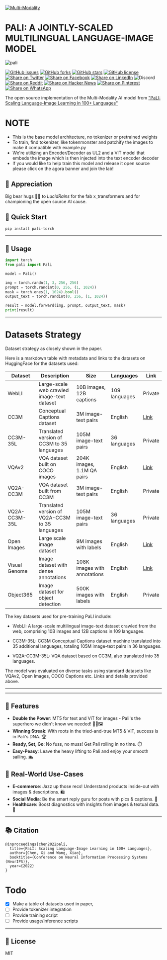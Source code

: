 [![Multi-Modality](agorabanner.png)](https://discord.gg/qUtxnK2NMf)


# PALI: A JOINTLY-SCALED MULTILINGUAL LANGUAGE-IMAGE MODEL
![pali](pali.png)

[![GitHub issues](https://img.shields.io/github/issues/kyegomez/pali)](https://github.com/kyegomez/pali/issues) 
[![GitHub forks](https://img.shields.io/github/forks/kyegomez/pali)](https://github.com/kyegomez/pali/network) 
[![GitHub stars](https://img.shields.io/github/stars/kyegomez/pali)](https://github.com/kyegomez/pali/stargazers) [![GitHub license](https://img.shields.io/github/license/kyegomez/pali)](https://github.com/kyegomez/pali/blob/master/LICENSE)
[![Share on Twitter](https://img.shields.io/twitter/url/https/twitter.com/cloudposse.svg?style=social&label=Share%20%40kyegomez/pali)](https://twitter.com/intent/tweet?text=Excited%20to%20introduce%20pali,%20the%20all-new%20robotics%20model%20with%20the%20potential%20to%20revolutionize%20automation.%20Join%20us%20on%20this%20journey%20towards%20a%20smarter%20future.%20%23RT1%20%23Robotics&url=https%3A%2F%2Fgithub.com%2Fkyegomez%2Fpali)
[![Share on Facebook](https://img.shields.io/badge/Share-%20facebook-blue)](https://www.facebook.com/sharer/sharer.php?u=https%3A%2F%2Fgithub.com%2Fkyegomez%2Fpali)
[![Share on LinkedIn](https://img.shields.io/badge/Share-%20linkedin-blue)](https://www.linkedin.com/shareArticle?mini=true&url=https%3A%2F%2Fgithub.com%2Fkyegomez%2Fpali&title=Introducing%20pali%2C%20the%20All-New%20Robotics%20Model&summary=pali%20is%20the%20next-generation%20robotics%20model%20that%20promises%20to%20transform%20industries%20with%20its%20intelligence%20and%20efficiency.%20Join%20us%20to%20be%20a%20part%20of%20this%20revolutionary%20journey%20%23RT1%20%23Robotics&source=)
![Discord](https://img.shields.io/discord/999382051935506503)
[![Share on Reddit](https://img.shields.io/badge/-Share%20on%20Reddit-orange)](https://www.reddit.com/submit?url=https%3A%2F%2Fgithub.com%2Fkyegomez%2Fpali&title=Exciting%20Times%20Ahead%20with%20pali%2C%20the%20All-New%20Robotics%20Model%20%23RT1%20%23Robotics) [![Share on Hacker News](https://img.shields.io/badge/-Share%20on%20Hacker%20News-orange)](https://news.ycombinator.com/submitlink?u=https%3A%2F%2Fgithub.com%2Fkyegomez%2Fpali&t=Exciting%20Times%20Ahead%20with%20pali%2C%20the%20All-New%20Robotics%20Model%20%23RT1%20%23Robotics)
[![Share on Pinterest](https://img.shields.io/badge/-Share%20on%20Pinterest-red)](https://pinterest.com/pin/create/button/?url=https%3A%2F%2Fgithub.com%2Fkyegomez%2Fpali&media=https%3A%2F%2Fexample.com%2Fimage.jpg&description=pali%2C%20the%20Revolutionary%20Robotics%20Model%20that%20will%20Change%20the%20Way%20We%20Work%20%23RT1%20%23Robotics)
[![Share on WhatsApp](https://img.shields.io/badge/-Share%20on%20WhatsApp-green)](https://api.whatsapp.com/send?text=I%20just%20discovered%20pali,%20the%20all-new%20robotics%20model%20that%20promises%20to%20revolutionize%20automation.%20Join%20me%20on%20this%20exciting%20journey%20towards%20a%20smarter%20future.%20%23RT1%20%23Robotics%0A%0Ahttps%3A%2F%2Fgithub.com%2Fkyegomez%2Fpali)


The open source implementation of the Multi-Modality AI model from ["PaLI: Scaling Language-Image Learning in 100+ Languages"](https://arxiv.org/abs/2209.06794)

# **NOTE**
  - This is the base model architecture, no tokenizer or pretrained weights
  - To train, find tokenizer, like tokenmonster and patchify the images to make it compatible with example.py
  - We're utilizing an Encoder/Decoder as UL2 and a VIT model that embeds the image which is then injected into the text encoder decoder
  - If you would like to help train this model and release it open source please click on the agora banner and join the lab!

## 🌟 Appreciation
Big bear hugs 🐻💖 to *LucidRains* for the fab x_transformers and for championing the open source AI cause.

## 🚀 Quick Start

```bash
pip install pali-torch
```
---

## 🧙 Usage 
```python
import torch
from pali import Pali

model = Pali()

img = torch.randn(1, 3, 256, 256)
prompt = torch.randint(0, 256, (1, 1024))
mask = torch.ones(1, 1024).bool()
output_text = torch.randint(0, 256, (1, 1024))

result = model.forward(img, prompt, output_text, mask)
print(result)

```
----

# Datasets Strategy
Dataset strategy as closely shown in the paper.

Here is a markdown table with metadata and links to the datasets on HuggingFace for the datasets used:

| Dataset | Description | Size | Languages | Link |
|-|-|-|-|-|  
| WebLI | Large-scale web crawled image-text dataset | 10B images, 12B captions | 109 languages | Private |
| CC3M | Conceptual Captions dataset | 3M image-text pairs | English | [Link](https://huggingface.co/datasets/conceptual_captions) |  
| CC3M-35L | Translated version of CC3M to 35 languages | 105M image-text pairs | 36 languages | Private |
| VQAv2 | VQA dataset built on COCO images | 204K images, 1.1M QA pairs | English | [Link](https://huggingface.co/datasets/vqa_v2) |  
| VQ2A-CC3M | VQA dataset built from CC3M | 3M image-text pairs | English | Private | 
| VQ2A-CC3M-35L | Translated version of VQ2A-CC3M to 35 languages | 105M image-text pairs | 36 languages | Private |
| Open Images | Large scale image dataset | 9M images with labels | English | [Link](https://huggingface.co/datasets/open_images_v4) |
| Visual Genome | Image dataset with dense annotations | 108K images with annotations | English | [Link](https://huggingface.co/datasets/visual_genome) |
| Object365 | Image dataset for object detection | 500K images with labels | English | Private |

The key datasets used for pre-training PaLI include:

- WebLI: A large-scale multilingual image-text dataset crawled from the web, comprising 10B images and 12B captions in 109 languages.

- CC3M-35L: CC3M Conceptual Captions dataset machine translated into 35 additional languages, totaling 105M image-text pairs in 36 languages. 

- VQ2A-CC3M-35L: VQA dataset based on CC3M, also translated into 35 languages. 

The model was evaluated on diverse tasks using standard datasets like VQAv2, Open Images, COCO Captions etc. Links and details provided above.

----


----

## 🎉 Features
- **Double the Power**: MT5 for text and ViT for images - Pali's the superhero we didn't know we needed! 💪📖🖼️
- **Winning Streak**: With roots in the tried-and-true MT5 & ViT, success is in Pali's DNA. 🏆
- **Ready, Set, Go**: No fuss, no muss! Get Pali rolling in no time. ⏱️
- **Easy-Peasy**: Leave the heavy lifting to Pali and enjoy your smooth sailing. 🛳️


## 🌆 Real-World Use-Cases

- **E-commerce**: Jazz up those recs! Understand products inside-out with images & descriptions. 🛍️
- **Social Media**: Be the smart reply guru for posts with pics & captions. 📱
- **Healthcare**: Boost diagnostics with insights from images & textual data. 🏥

----

## 📚 Citation

```
@inproceedings{chen2022pali,
  title={PaLI: Scaling Language-Image Learning in 100+ Languages},
  author={Chen, Xi and Wang, Xiao},
  booktitle={Conference on Neural Information Processing Systems (NeurIPS)},
  year={2022}
}
```

# Todo

- [x] Make a table of datasets used in paper,
- [ ] Provide tokenizer integration
- [ ] Provide training script
- [ ] Provide usage/inference scripts

----

## 📜 License
MIT
